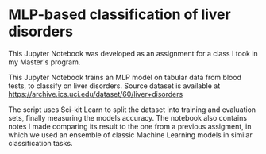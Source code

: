 # MLP-based classification of liver disorders

This Jupyter Notebook was developed as an assignment for a class I took in my Master's program.

This Jupyter Notebook trains an MLP model on tabular data from blood tests, to classify on liver disorders.
Source dataset is available at https://archive.ics.uci.edu/dataset/60/liver+disorders

The script uses Sci-kit Learn to split the dataset into training and evaluation sets, finally measuring
the models accuracy. The notebook also contains notes I made comparing its result to the one from a previous 
assigment, in which we used an ensemble of classic Machine Learning models in similar classification tasks.
